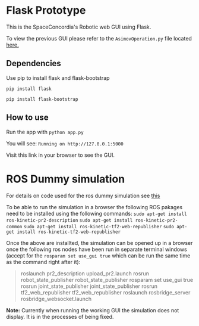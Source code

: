 # Flask Prototype
This is the SpaceConcordia's Robotic web GUI using Flask.

To view the previous GUI please refer to the `AsimovOperation.py` file located [here.](https://github.com/space-concordia-robotics/robotics-prototype/tree/asimov-operation-gui-flask-prototype-42/robot/archives/gtk)

## Dependencies
Use pip to install flask and flask-bootstrap

`pip install flask`

`pip install flask-bootstrap`

## How to use
Run the app with `python app.py`

You will see: `Running on http://127.0.0.1:5000`

Visit this link in your browser to see the GUI.

# ROS Dummy simulation
For details on code used for the ros dummy simulation see [this](http://wiki.ros.org/ros3djs/Tutorials/VisualizingAURDF)

To be able to run the simulation in a browser the following ROS pakages need to be installed using the following commands:
`sudo apt-get install ros-kinetic-pr2-description`
`sudo apt-get install ros-kinetic-pr2-common`
`sudo apt-get install ros-kinetic-tf2-web-republisher`
`sudo apt-get install ros-kinetic-tf2-web-republisher`

Once the above are installted, the simulation can be opened up in a browser once the following ros nodes have been run in separate terminal windows (accept for the `rosparam set use_gui true` which can be run the same time as the command right after it):

> roslaunch pr2_description upload_pr2.launch
> rosrun robot_state_publisher robot_state_publisher
> rosparam set use_gui true
> rosrun joint_state_publisher joint_state_publisher
> rosrun tf2_web_republisher tf2_web_republisher
> roslaunch rosbridge_server rosbridge_websocket.launch

**Note:** Currently when running the working GUI the simulation does not display. It is in the processes of being fixed.


